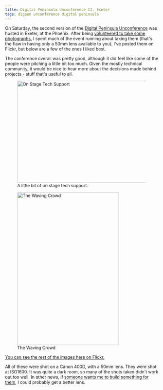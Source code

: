 ```yaml
---
title: Digital Peninsula Unconference II, Exeter
tags: digpen unconference digital peninsula
---
```


On Saturday, the second version of the [Digital Peninsula Unconference](http://lanyrd.com/2011/digpenII/) was hosted in Exeter, at the Phoenix. After being [volunteered to take some photographs](http://twitter.com/#!/teddilybear/status/68722214702301185), I spent much of the event running about taking them (that's the flaw in having only a 50mm lens available to you). I've posted them on Flickr, but below are a few of the ones I liked best.

The conference overall was pretty good, although it did feel like some of the people were pitching a little bit too much. Given the mostly technical community, it would be nice to hear more about the decisions made behind projects - stuff that's useful to all.

<figure>
<a href="https://www.flickr.com/photos/nickcharlton/5722585712/" title="On Stage Tech Support by nickcharlton, on Flickr"><img src="https://farm3.static.flickr.com/2091/5722585712_953fd4b22c.jpg" width="500" height="334" alt="On Stage Tech Support"></a>
<figcaption>A little bit of on stage tech support.</figcaption>
</figure>

<figure>
<a href="https://www.flickr.com/photos/nickcharlton/5722002007/" title="The Waving Crowd by nickcharlton, on Flickr"><img src="https://farm3.static.flickr.com/2412/5722002007_1054243cfc.jpg" width="334" height="500" alt="The Waving Crowd"></a>
<figcaption>The Waving Crowd</figcaption>
</figure>

[You can see the rest of the images here on Flickr.](http://www.flickr.com/photos/nickcharlton/sets/72157626728344858/)

All of these were shot on a Canon 400D, with a 50mm lens. They were shot at ISO1600. It was quite a dark room, so many of the shots taken didn't work out too well. In other news, if [someone wants me to build something for them](http://nickcharlton.net/contact), I could probably get a better lens.

